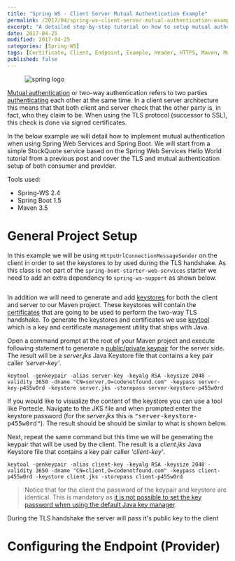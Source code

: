 ```yaml
---
title: "Spring WS - Client Server Mutual Authentication Example"
permalink: /2017/04/spring-ws-client-server-mutual-authentication-example.html
excerpt: "A detailed step-by-step tutorial on how to setup mutual authentication using Spring-WS and Spring Boot."
date: 2017-04-25
modified: 2017-04-25
categories: [Spring-WS]
tags: [Certificate, Client, Endpoint, Example, Header, HTTPS, Maven, Mutual Authentication, Server, SOAP, Spring, Spring Boot, Spring Web Services, Spring-WS, SSL, TLS, Tutorial]
published: false
---
```


<figure>
    <img src="{{ site.url }}/assets/images/logos/spring-logo.jpg" alt="spring logo" class="logo">
</figure>

[Mutual authentication](https://en.wikipedia.org/wiki/Mutual_authentication) or two-way authentication refers to two parties [authenticating](https://en.wikipedia.org/wiki/Authentication) each other at the same time. In a client server architecture this means that that both client and server check that the other party is, in fact, who they claim to be. When using the TLS protocol (successor to SSL), this check is done via signed certificates.

In the below example we will detail how to implement mutual authentication when using Spring Web Services and Spring Boot. We will start from a simple StockQuote service based on the Spring Web Services Hello World tutorial from a previous post and cover the TLS and mutual authentication setup of both consumer and provider.

Tools used:
* Spring-WS 2.4
* Spring Boot 1.5
* Maven 3.5

# General Project Setup

In this example we will be using `HttpsUrlConnectionMessageSender` on the client in order to set the keystores to by used during the TLS handshake. As this class is not part of the `spring-boot-starter-web-services` starter we need to add an extra dependency to `spring-ws-support` as shown below.

``` xml

```

In addition we will need to generate and add [keystores](https://en.wikipedia.org/wiki/Keystore) for both the client and server to our Maven project. These keystores will contain the [certificates](https://en.wikipedia.org/wiki/Public_key_certificate) that are going to be used to perform the two-way TLS handshake. To generate the keystores and certificates we use [keytool](http://docs.oracle.com/javase/6/docs/technotes/tools/windows/keytool.html) which is a key and certificate management utility that ships with Java.


Open a command prompt at the root of your Maven project and execute following statement to generate a [public/private keypair](https://en.wikipedia.org/wiki/Public-key_cryptography) for the server side. The result will be a <var>server.jks</var> Java Keystore file that contains a key pair caller <var>'server-key'</var>.

``` plaintext
keytool -genkeypair -alias server-key -keyalg RSA -keysize 2048 -validity 3650 -dname "CN=server,O=codenotfound.com" -keypass server-key-p455w0rd -keystore server.jks -storepass server-keystore-p455w0rd
```

If you would like to visualize the content of the keystore you can use a tool like Portecle. Navigate to the JKS file and when prompted enter the keystore password (for the <var>server.jks</var> this is <kbd>"server-keystore-p455w0rd"</kbd>). The result should be should be similar to what is shown below. 

Next, repeat the same command but this time we will be generating the keypair that will be used by the client. The result is a <var>client.jks</var> Java Keystore file that contains a key pair caller <var>'client-key'</var>.

``` plaintext
keytool -genkeypair -alias client-key -keyalg RSA -keysize 2048 -validity 3650 -dname "CN=client,O=codenotfound.com" -keypass client-p455w0rd -keystore client.jks -storepass client-p455w0rd
```

> Notice that for the client the password of the keypair and keystore are identical. This is mandatory as [it is not possible to set the key password when using the default Java key manager](http://stackoverflow.com/a/15182344/4201470).

During the TLS handshake the server will pass it's public key to the client 

# Configuring the Endpoint (Provider)

















